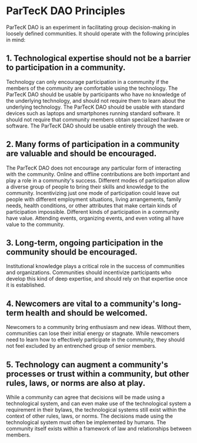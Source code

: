 # ParTecK DAO Principles
ParTecK DAO is an experiment in facilitating group decision-making in loosely defined communities. It should operate with the following principles in mind:

## 1. Technological expertise should not be a barrier to participation in a community.
Technology can only encourage participation in a community if the members of the community are comfortable using the technology.
The ParTecK DAO should be usable by participants who have no knowledge of the underlying technology, and should not require them to learn about the underlying technology.
The ParTecK DAO should be usable with standard devices such as laptops and smartphones running standard software. It should not require that community members obtain specialized hardware or software.
The ParTecK DAO should be usable entirely through the web.

## 2. Many forms of participation in a community are valuable and should be encouraged.
The ParTecK DAO does not encourage any particular form of interacting with the community. Online and offline contributions are both important and play a role in a community's success.
Different modes of participation allow a diverse group of people to bring their skills and knowledge to the community. Incentivizing just one mode of participation could leave out people with different employment situations, living arrangements, family needs, health conditions, or other attributes that make certain kinds of participation impossible.
Different kinds of participation in a community have value. Attending events, organizing events, and even voting all have value to the community.

## 3. Long-term, ongoing participation in the community should be encouraged.
Institutional knowledge plays a critical role in the success of communities and organizations. Communities should incentivize participants who develop this kind of deep expertise, and should rely on that expertise once it is established.

## 4. Newcomers are vital to a community's long-term health and should be welcomed.
Newcomers to a community bring enthusiasm and new ideas. Without them, communities can lose their initial energy or stagnate. While newcomers need to learn how to effectively participate in the community, they should not feel excluded by an entrenched group of senior members.

## 5. Technology can augment a community's processes or trust within a community, but other rules, laws, or norms are also at play.
While a community can agree that decisions will be made using a technological system, and can even make use of the technological system a requirement in their bylaws, the technological systems still exist within the context of other rules, laws, or norms.
The decisions made using the technological system must often be implemented by humans.
The community itself exists within a framework of law and relationships between members.
